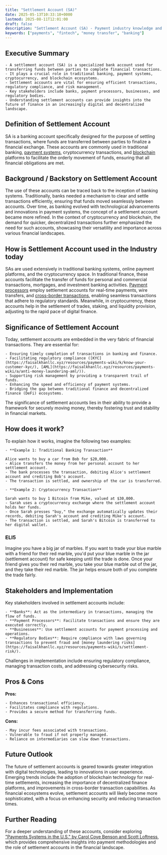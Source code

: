 ```yaml
---
title: "Settlement Account (SA)"
date: 2025-05-13T10:33:10+0000
lastmod: 2025-08-11T12:01:00
draft: false
description: "Settlement Account (SA) - Payment industry knowledge and insights"
keywords: ["payments", "fintech", "money transfer", "banking"]
---
```


## Executive Summary

 	- A settlement account (SA) is a specialized bank account used for transferring funds between parties to complete financial transactions.
 	- It plays a crucial role in traditional banking, payment systems, cryptocurrency, and blockchain ecosystems.
 	- Settlement accounts are vital for ensuring efficient transactions, regulatory compliance, and risk management.
 	- Key stakeholders include banks, payment processors, businesses, and regulatory bodies.
 	- Understanding settlement accounts can provide insights into the future of finance in an increasingly digital and decentralized landscape.

## Definition of Settlement Account
SA is a banking account specifically designed for the purpose of settling transactions, where funds are transferred between parties to finalize a financial exchange. These accounts are commonly used in traditional banking, [payment systems](https://faisalkhanllc.xyz/resources/payments-wiki/p/payment-systems/), cryptocurrency transactions, and [blockchain](https://faisalkhanllc.xyz/resources/payments-wiki/b/blockchain/) platforms to facilitate the orderly movement of funds, ensuring that all financial obligations are met.
## Background / Backstory on Settlement Account
The use of these accounts can be traced back to the inception of banking systems. Traditionally, banks needed a mechanism to clear and settle transactions efficiently, ensuring that funds moved seamlessly between accounts. Over time, as banking evolved with technological advancements and innovations in payment systems, the concept of a settlement account became more refined. In the context of cryptocurrency and blockchain, the demand for quicker, decentralized transactions further emphasized the need for such accounts, showcasing their versatility and importance across various financial landscapes.
## How is Settlement Account used in the Industry today
SAs are used extensively in traditional banking systems, online payment platforms, and the cryptocurrency space. In traditional finance, these accounts facilitate the transfer of funds for personal and commercial transactions, mortgages, and investment banking activities. [Payment processors](https://faisalkhanllc.xyz/resources/payments-wiki/p/payment-processor/) employ settlement accounts for real-time payments, wire transfers, and [cross-border transactions](https://faisalkhanllc.xyz/resources/payments-wiki/c/cross-border-payments/), enabling seamless transactions that adhere to regulatory standards. Meanwhile, in cryptocurrency, these accounts help in the settlement of trades, staking, and liquidity provision, adjusting to the rapid pace of digital finance.
## Significance of Settlement Account
Today, settlement accounts are embedded in the very fabric of financial transactions. They are essential for:

 	- Ensuring timely completion of transactions in banking and finance.
 	- Facilitating regulatory compliance ([KYC](https://faisalkhanllc.xyz/resources/payments-wiki/k/know-your-customer-kyc/), [AML](https://faisalkhanllc.xyz/resources/payments-wiki/a/anti-money-laundering-aml/)).
 	- Supporting risk management by providing a transparent trail of funds.
 	- Enhancing the speed and efficiency of payment systems.
 	- Bridging the gap between traditional finance and decentralized finance (DeFi) ecosystems.

The significance of settlement accounts lies in their ability to provide a framework for securely moving money, thereby fostering trust and stability in financial markets.
## How does it work?
To explain how it works, imagine the following two examples:

 	- **Example 1: Traditional Banking Transaction**

 	Alice wants to buy a car from Bob for $20,000.
 	- Alice transfers the money from her personal account to her settlement account.
 	- The bank processes the transaction, debiting Alice's settlement account and crediting Bob's account.
 	- The transaction is settled, and ownership of the car is transferred.

 	- **Example 2: Cryptocurrency Transaction**

 	Sarah wants to buy 1 Bitcoin from Mike, valued at $30,000.
 	- Sarah uses a cryptocurrency exchange where the settlement account holds her funds.
 	- Once Sarah presses "buy," the exchange automatically updates their records, debiting Sarah's account and crediting Mike's account.
 	- The transaction is settled, and Sarah's Bitcoin is transferred to her digital wallet.

### ELI5
Imagine you have a big jar of marbles. If you want to trade your blue marble with a friend for their red marble, you'd put your blue marble in the jar (settlement account) for safe keeping until the trade is done. Once your friend gives you their red marble, you take your blue marble out of the jar, and they take their red marble. The jar helps ensure both of you complete the trade fairly.
## Stakeholders and Implementation
Key stakeholders involved in settlement accounts include:

 	- **Banks**: Act as the intermediary in transactions, managing the flow of funds.
 	- **Payment Processors**: Facilitate transactions and ensure they are executed correctly.
 	- **Businesses**: Use settlement accounts for payment processing and operations.
 	- **Regulatory Bodies**: Require compliance with laws governing transactions to prevent fraud and [money laundering risks](https://faisalkhanllc.xyz/resources/payments-wiki/s/settlement-risk/).

Challenges in implementation include ensuring regulatory compliance, managing transaction costs, and addressing cybersecurity risks.
## Pros & Cons
**Pros:**

 	- Enhances transactional efficiency.
 	- Facilitates compliance with regulations.
 	- Provides a secure method for transferring funds.

**Cons:**

 	- May incur fees associated with transactions.
 	- Vulnerable to fraud if not properly managed.
 	- Reliance on intermediaries can slow down transactions.

## Future Outlook
The future of settlement accounts is geared towards greater integration with digital technologies, leading to innovations in user experience. Emerging trends include the adoption of blockchain technology for real-time settlements, increasing the importance of decentralized finance platforms, and improvements in cross-border transaction capabilities. As financial ecosystems evolve, settlement accounts will likely become more sophisticated, with a focus on enhancing security and reducing transaction times.
## Further Reading
For a deeper understanding of these accounts, consider exploring ["Payments Systems in the U.S." by Carol Coye Benson and Scott Loftness](https://www.goodreads.com/book/show/9680331), which provides comprehensive insights into payment methodologies and the role of settlement accounts in the financial landscape.